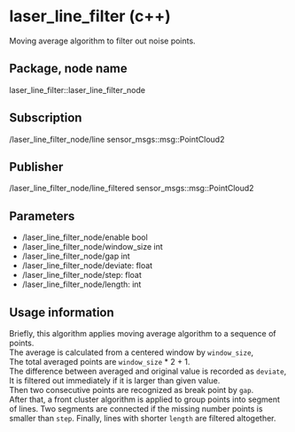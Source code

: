 # laser_line_filter (c++)

Moving average algorithm to filter out noise points.

## Package, node name

laser_line_filter::laser_line_filter_node

## Subscription

/laser_line_filter_node/line sensor_msgs::msg::PointCloud2

## Publisher

/laser_line_filter_node/line_filtered sensor_msgs::msg::PointCloud2

## Parameters

- /laser_line_filter_node/enable bool
- /laser_line_filter_node/window_size int
- /laser_line_filter_node/gap int
- /laser_line_filter_node/deviate: float
- /laser_line_filter_node/step: float
- /laser_line_filter_node/length: int

## Usage information

Briefly, this algorithm applies moving average algorithm to a sequence of points.  
The average is calculated from a centered window by `window_size`,  
The total averaged points are `window_size` * 2 + 1.  
The difference between averaged and original value is recorded as `deviate`,  
It is filtered out immediately if it is larger than given value.  
Then two consecutive points are recognized as break point by `gap`.  
After that, a front cluster algorithm is applied to group points into segment of lines.
Two segments are connected if the missing number points is smaller than `step`. 
Finally, lines with shorter `length` are filtered altogether.
